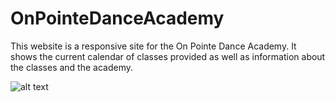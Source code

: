 # OnPointeDanceAcademy
This website is a responsive site for the On Pointe Dance Academy. It shows the current calendar of classes provided as well as information about the classes and the academy.

![alt text](https://github.com/nicholemaldonado4/OnPointeDanceAcademy/docs/FrontPage.png)
